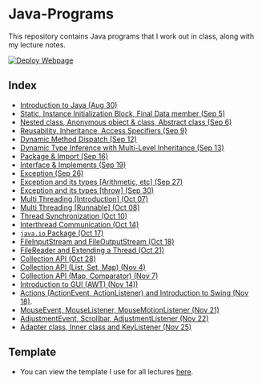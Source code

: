 # Java-Programs

This repository contains Java programs that I work out in class, along with my lecture notes.

[![Deploy Webpage](https://github.com/kbdharun/Java-Programs/actions/workflows/pages.yml/badge.svg)](https://github.com/kbdharun/Java-Programs/actions/workflows/pages.yml)

## Index

- [Introduction to Java (Aug 30)](Class/Aug_30_class/notes.md)
- [Static, Instance Initialization Block, Final Data member (Sep 5)](Class/Sep_5_class/notes.md)
- [Nested class, Anonymous object & class, Abstract class (Sep 6)](Class/Sep_6_class/notes.md)
- [Reusability, Inheritance, Access Specifiers (Sep 9)](Class/Sep_9_class/notes.md)
- [Dynamic Method Dispatch (Sep 12)](Class/Sep_12_class/notes.md)
- [Dynamic Type Inference with Multi-Level Inheritance (Sep 13)](Class/Sep_13_class/notes.md)
- [Package & Import (Sep 16)](Class/Sep_16_class/notes.md)
- [Interface & Implements (Sep 19)](Class/Sep_19_class/notes.md)
- [Exception (Sep 26)](Class/Sep_26_class/notes.md)
- [Exception and its types [Arithmetic, etc] (Sep 27)](Class/Sep_27_class/notes.md)
- [Exception and its types [throw] (Sep 30)](Class/Sep_30_class/notes.md)
- [Multi Threading [Introduction] (Oct 07)](Class/Oct_07_class/notes.md)
- [Multi Threading [Runnable] (Oct 08)](Class/Oct_08_class/notes.md)
- [Thread Synchronization (Oct 10)](Class/Oct_10_class/notes.md)
- [Interthread Communication (Oct 14)](Class/Oct_14_class/notes.md)
- [`java.io` Package (Oct 17)](Class/Oct_17_class/notes.md)
- [FileInputStream and FileOutputStream (Oct 18)](Class/Oct_18_class/notes.md)
- [FileReader and Extending a Thread (Oct 21)](Class/Oct_21_class/notes.md)
- [Collection API (Oct 28)](Class/Oct_28_class/notes.md)
- [ Collection API (List, Set, Map) (Nov 4)](Class/Nov_04_class/notes.md)
- [ Collection API (Map, Comparator) (Nov 7)](Class/Nov_07_class/notes.md)
- [Introduction to GUI (AWT) (Nov 14))](Class/Nov_14_class/notes.md)
- [Actions (ActionEvent, ActionListener) and Introduction to Swing (Nov 18)](Class/Nov_18_class/notes.md).
- [MouseEvent, MouseListener, MouseMotionListener (Nov 21)](Class/Nov_21_class/notes.md)
- [AdjustmentEvent, Scrollbar, AdjustmentListener (Nov 22)](Class/Nov_22_class/notes.md)
- [Adapter class, Inner class and KeyListener (Nov 25)](Class/Nov_25_class/notes.md)

## Template

- You can view the template I use for all lectures [here](TEMPLATE.md).

